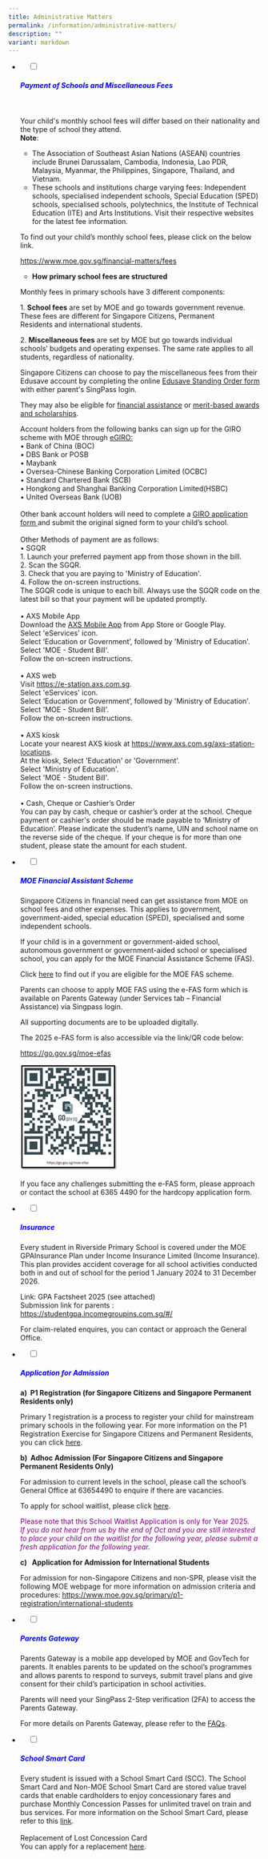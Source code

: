 ```yaml
---
title: Administrative Matters
permalink: /information/administrative-matters/
description: ""
variant: markdown
---
```

<ul class="jekyllcodex_accordion">
<li>
&nbsp;&nbsp;&nbsp;&nbsp;<input id="accordion1" type="checkbox">
&nbsp;&nbsp;&nbsp;&nbsp;<label for="accordion1"><h5 style="color:blue">Payment of Schools and Miscellaneous Fees</h5></label>
&nbsp;&nbsp;&nbsp;&nbsp;<div>
		<p>Your child's monthly school fees will differ based on their nationality and the type of school they attend.<br> 
            <b>Note</b>:</p>
<ul>
<li>The Association of Southeast Asian Nations (ASEAN) countries include Brunei Darussalam, Cambodia, Indonesia, Lao PDR, Malaysia, Myanmar, the Philippines, Singapore, Thailand, and Vietnam.</li>
<li>These schools and institutions charge varying fees: Independent schools, specialised independent schools, Special Education (SPED) schools, specialised schools, polytechnics, the Institute of Technical Education (ITE) and Arts Institutions. Visit their respective websites for the latest fee information.</li>
</ul>
<p>To find out your child’s monthly school fees, please click on the below link.&nbsp;</p>
<p><a target="blank" href="https://www.moe.gov.sg/financial-matters/fees">https://www.moe.gov.sg/financial-matters/fees</a></p>
<ul>
<li><b>How primary school fees are structured</b></li>
</ul>
<p>Monthly fees in primary schools have 3 different components:</p>
<p>1.  <b>School fees</b>&nbsp;are set by MOE and go towards government revenue. These fees are different for&nbsp;Singapore Citizens, Permanent Residents&nbsp;and international students.<br></p>
<p>2.  <b>Miscellaneous fees</b>&nbsp;are set by MOE but go towards individual schools’ budgets and operating expenses. The same rate applies to all students, regardless of nationality.</p>

<p>Singapore Citizens can choose to pay the miscellaneous fees from their Edusave account by completing the online <a target="blank" href="https://form.gov.sg/">Edusave Standing Order form</a> with either parent's SingPass login.</p>
	
They may also be eligible for <a target="blank" href="https://www.moe.gov.sg/financial-matters/financial-assistance">financial assistance</a> or <a target="blank" href="https://www.moe.gov.sg/financial-matters/awards-scholarships/">merit-based awards and scholarships</a>.

Account holders from the following banks can sign up for the GIRO scheme with MOE through <a target="blank" href="https://www.moe.gov.sg/financial-matters/fees/egiro">eGIRO: </a>
<br>•	Bank of China (BOC)
<br>•	DBS Bank or POSB
<br>•	Maybank
<br>•	Oversea-Chinese Banking Corporation Limited (OCBC)
<br>•	Standard Chartered Bank (SCB)
<br>•	Hongkong and Shanghai Banking Corporation Limited(HSBC)
<br>•	United Overseas Bank (UOB)
<br><br>Other bank account holders will need to complete a <a target="blank" href="https://www.moe.gov.sg/-/media/files/financial-matters/fees/egiro/giro_application_form_nov2022.ashx?la=en&amp;hash=3D960AF72CE5628676A1654992A5EE12C50C317A">GIRO application form </a> and submit the original signed form to your child’s school. 
<br><br>Other Methods of payment are as follows:
<br>•	SGQR
	<br>1.	Launch your preferred payment app from those shown in the bill.
<br>2.	Scan the SGQR.
<br>3.	Check that you are paying to 'Ministry of Education'.
<br>4.	Follow the on-screen instructions.<br>
The SGQR code is unique to each bill. Always use the SGQR code on the latest bill so that your payment will be updated promptly.
<br><br>•	AXS Mobile App<br>
	Download the <a target="blank" href="https://www.axs.com.sg/axs-mstation/">AXS Mobile App</a> from App Store or Google Play.<br>
Select 'eServices' icon.<br>
Select ‘Education or Government’, followed by 'Ministry of Education'.<br>
Select 'MOE - Student Bill'.<br>
Follow the on-screen instructions.
<br><br>•	AXS web<br>
	Visit <a target="blank" href="https://e-station.axs.com.sg">https://e-station.axs.com.sg</a>.<br>
Select 'eServices' icon.<br>
Select ‘Education or Government’, followed by 'Ministry of Education'.<br>
Select 'MOE - Student Bill'.<br>
Follow the on-screen instructions.
<br><br>•	AXS kiosk<br>
Locate your nearest AXS kiosk at <a target="blank" href="https://www.axs.com.sg/axs-station-locations">https://www.axs.com.sg/axs-station-locations</a>.<br>
At the kiosk, Select 'Education' or 'Government'.<br>
Select 'Ministry of Education'.<br>
Select 'MOE - Student Bill'.<br>
Follow the on-screen instructions.
<br><br>•	Cash, Cheque or Cashier’s Order
<br>You can pay by cash, cheque or cashier’s order at the school. Cheque payment or cashier's order should be made payable to ‘Ministry of Education’.
Please indicate the student’s name, UIN and school name on the reverse side of the cheque. If your cheque is for more than one student, please state the amount for each student.


</div>
</li>

	
<li>
&nbsp;&nbsp;&nbsp;&nbsp;<input id="accordion2" type="checkbox">
&nbsp;&nbsp;&nbsp;&nbsp;<label for="accordion2"><h5 style="color:blue">MOE Financial Assistant Scheme</h5></label>
	<div>
<p>Singapore Citizens in financial need can get assistance from MOE on school fees and other expenses. This applies to government, government-aided, special education (SPED), specialised and some independent schools.</p>
<p>If your child is in a government or government-aided school, autonomous government or government-aided school or specialised school, you can apply for the MOE Financial Assistance Scheme (FAS).</p>
<p>Click <a target="blank" href="https://www.moe.gov.sg/financial-matters/financial-assistance">here</a> to find out if you are eligible for the MOE FAS scheme.</p>
<p>Parents can choose to apply MOE FAS using the e-FAS form which is available on Parents Gateway (under Services tab – Financial Assistance) via Singpass login.</p>
<p>All supporting documents are to be uploaded digitally.</p>
<p>The 2025 e-FAS form is also accessible via the link/QR code below:</p>
<p><a target="blank" href="https://go.gov.sg/moe-efas"> https://go.gov.sg/moe-efas</a></p>
<img src="/images/fas_qr_code.jpg" style="width:195px">
<p>If you face any challenges submitting the e-FAS form, please approach or contact the school at 6365 4490 for the hardcopy application form.</p>
	
</div></li><li>
&nbsp;&nbsp;&nbsp;&nbsp;<input id="accordion3" type="checkbox">
&nbsp;&nbsp;&nbsp;&nbsp;<label for="accordion3"><h5 style="color:blue">Insurance</h5></label>
	<div>
<p>Every student in Riverside Primary School is covered under the MOE GPAInsurance Plan under Income Insurance Limited (Income Insurance). This plan provides accident coverage for all school activities conducted both in and out of school for the period 1 January 2024 to 31 December 2026. 
<br></p>
<p>Link: GPA Factsheet 2025 (see attached)<br>
Submission link for parents :<br>
<a target="blank" href="https://studentgpa.incomegroupins.com.sg/#/">https://studentgpa.incomegroupins.com.sg/#/</a></p>
<p>For claim-related enquires, you can&nbsp;contact or approach the General Office.</p>    
	</div>
	</li>
	
<li>
&nbsp;&nbsp;&nbsp;&nbsp;<input id="accordion4" type="checkbox">
&nbsp;&nbsp;&nbsp;&nbsp;<label for="accordion4"><h5 style="color:blue">Application for Admission</h5></label>
	<div>
		<p>
</p><p><b>a)&nbsp; P1 Registration (for Singapore Citizens and Singapore Permanent Residents only)</b><br></p>
<p>Primary 1 registration is a process to register your child for mainstream primary schools in the following year. For more information on the P1 Registration Exercise for Singapore Citizens and Permanent Residents, you can click&nbsp;<a href="https://www.moe.gov.sg/primary/p1-registration">here</a>.</p>
<p><b>b)&nbsp;&nbsp;Adhoc Admission (For Singapore Citizens and Singapore Permanent Residents Only)</b></p>
<p>For admission to current levels in the school, please call the school’s General Office at 63654490 to enquire if there are vacancies.<br></p>
<p>To apply for school waitlist, please click&nbsp;<a target="blank" href="https://form.gov.sg/671f26f5c5e90c8bca54240d">here</a>.</p>
<p style="color:purple">Please note that this School Waitlist Application is only for Year 2025.<br>
<em>If you do not hear from us by the end of Oct and you are still interested to place your child on the waitlist for the following year, please submit a fresh application for the following year.</em></p>
<p><b>c)&nbsp;&nbsp;&nbsp;Application for Admission for International Students</b><br></p>
<p>For admission for non-Singapore Citizens and non-SPR, please visit the following MOE webpage for more information on admission criteria and procedures:&nbsp;<a href="https://www.moe.gov.sg/primary/p1-registration/international-students">https://www.moe.gov.sg/primary/p1-registration/international-students</a></p>
<p></p>
		</div>
	</li>
	
<li>
&nbsp;&nbsp;&nbsp;&nbsp;<input id="accordion5" type="checkbox">
&nbsp;&nbsp;&nbsp;&nbsp;<label for="accordion5"><h5 style="color:blue">Parents Gateway</h5></label>
	<div>
<p>Parents Gateway is a mobile app developed by MOE and GovTech for parents. It enables parents to be updated on the school’s programmes and allows parents to respond to surveys, submit travel plans and give consent for their child’s participation in school activities.
<br></p>
<p>Parents will need your SingPass 2-Step verification (2FA) to access the Parents Gateway.
<br></p>
<p>For more details on Parents Gateway, please refer to the&nbsp;<a href="https://pg.moe.edu.sg/faq">FAQs</a>.</p>
		</div>
	</li>
	
<li>
&nbsp;&nbsp;&nbsp;&nbsp;<input id="accordion6" type="checkbox">
&nbsp;&nbsp;&nbsp;&nbsp;<label for="accordion6"><h5 style="color:blue">School Smart Card</h5></label>
	<div>
<p>Every student is issued with a School Smart Card (SCC).
The School Smart Card and Non-MOE School Smart Card are stored value travel cards that enable cardholders to enjoy concessionary fares and purchase Monthly Concession Passes for unlimited travel on train and bus services. For more information on the School Smart Card, please refer to this <a target="blank" href="https://www.simplygo.com.sg/concession-monthly-travel-cards/students/school-smart-cardnon-moe-school-smart-concession-card/">link</a>.<br><br>
Replacement of Lost Concession Card<br>
You can apply for a replacement <a target="blank" href="https://svc.simplygo.com.sg/eservice/econcession/app_form1.php?app_type=2">here</a>.
</p>
		</div>
	</li></ul>